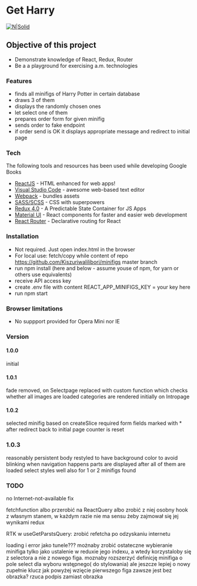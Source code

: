 # Get Harry

[![N|Solid](https://cldup.com/dTxpPi9lDf.thumb.png)](https://nodesource.com/products/nsolid)

## Objective of this project

-   Demonstrate knowledge of React, Redux, Router
-   Be a a playground for exercising a.m. technologies

### Features

-   finds all minifigs of Harry Potter in certain database
-   draws 3 of them
-   displays the randomly chosen ones
-   let select one of them
-   prepares order form for given minifig
-   sends order to fake endpoint
-   if order send is OK it displays appropriate message and redirect to initial page

### Tech

The following tools and resources has been used while developing Google Books

-   [ReactJS](https://reactjs.org/) - HTML enhanced for web apps!
-   [Visual Studio Code](https://code.visualstudio.com/) - awesome web-based text editor
-   [Webpack](https://webpack.js.org/) - bundles assets
-   [SASS/SCSS](https://sass-lang.com/) - CSS with superpowers
-   [Redux 4.0](https://redux.js.org/) - A Predictable State Container for JS Apps
-   [Material UI](https://material-ui.com/) - React components for faster and easier web development
-   [React Router](https://courses.reacttraining.com/p/react-router-5) - Declarative routing for React

### Installation

-   Not required. Just open index.html in the browser
-   For local use: fetch/copy while content of repo <https://github.com/Kiszuriwalilibori/minifigs> master branch
-   run npm install (here and below - assume youse of npm, for yarn or others use equivalents)
-   receive API access key
-   create .env file with content REACT_APP_MINIFIGS_KEY = your key here
-   run npm start

### Browser limitations

-   No suppport provided for Opera Mini nor IE

### Version

#### 1.0.0

initial

#### 1.0.1

fade removed, on Selectpage replaced with custom function which checks whether all images are loaded
categories are rendered initially on Intropage

#### 1.0.2

selected minifig based on createSlice
required form fields marked with \*
after redirect back to initial page counter is reset

### 1.0.3

reasonably persistent
body restyled to have background color to avoid blinking when navigation happens
parts are displayed after all of them are loaded
select styles well also for 1 or 2 minifigs found

### TODO

no Internet-not-available fix

fetchfunction albo przerobić na ReactQuery albo zrobić z niej osobny hook z własnym stanem, w każdym razie nie ma sensu żeby zajmował się jej wynikami redux

RTK w useGetParstsQuery: zrobić refetcha po odzyskaniu internetu

loading i error jako tunele???
możnaby zrobić ostateczne wybieranie minifiga tylko jako ustalenie w reduxie jego indexu, a wtedy korzystaloby się z selectora a nie z nowego figa.
moznaby rozszerzyć definicję minifiga o pole select dla wyboru wstępnego( do stylowania) ale jeszcze lepiej o nowy zupełnie klucz jak powyżej
wzięcie pierwszego figa zawsze jest bez obrazka? rzuca podpis zamiast obrazka
